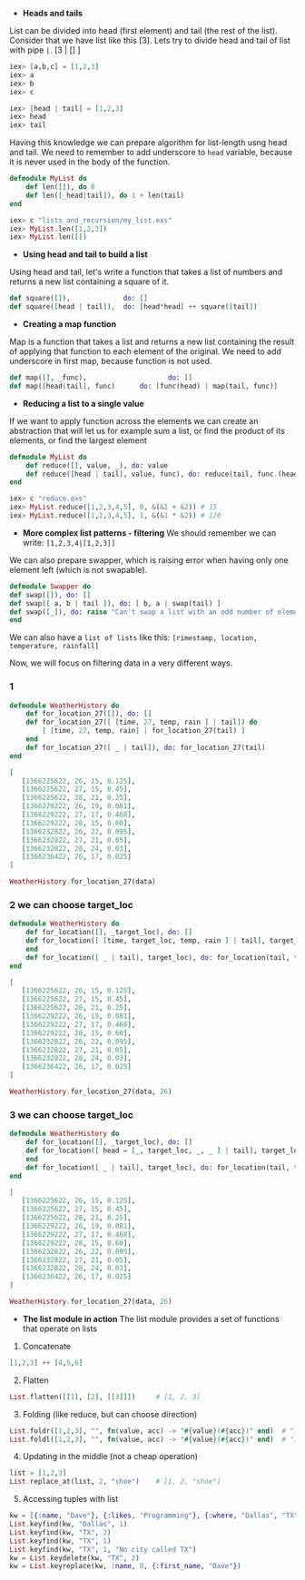 - **Heads and tails**

List can be divided into head (first element) and tail (the rest of the list).
Consider that we have list like this [3]. Lets try to divide head and tail of list with pipe `|`.
[3 | [] ]

```elixir
iex> [a,b,c] = [1,2,3]
iex> a
iex> b
iex> c
```

```elixir
iex> [head | tail] = [1,2,3]
iex> head
iex> tail
```

Having this knowledge we can prepare algorithm for list-length usng head and tail. We need to remember to add underscore to `head` variable, because it is never used in the body of the function.

```elixir
defmodule MyList do
    def len([]), do 0
    def len([_head|tail]), do 1 + len(tail)
end

iex> c "lists_and_recursion/my_list.exs"
iex> MyList.len([1,2,3])
iex> MyList.len([])
```

- **Using head and tail to build a list**

Using head and tail, let's write a function that takes a list of numbers and returns a new list containing a square of it. 

```elixir
def square([]),             do: []
def square([head | tail]),  do: [head*head] ++ square([tail])
```

- **Creating a map function**

Map is a function that takes a list and returns a new list containing the result of applying that function to each element of the original. We need to add underscore in first map, because function is not used.

```elixir
def map([], _func),                    do: []
def map([head|tail], func)      do: [func(head) | map(tail, func)] 
```

- **Reducing a list to a single value**

If we want to apply function across the elements we can create an abstraction that will let us for example sum a list, or find the product of its elements, or find the largest element

```elixir
defmodule MyList do
    def reduce([], value, _), do: value
    def reduce([head | tail], value, func), do: reduce(tail, func.(head, value), func)
end

iex> c "reduce.exs"
iex> MyList.reduce([1,2,3,4,5], 0, &(&1 + &2)) # 15
iex> MyList.reduce([1,2,3,4,5], 1, &(&1 * &2)) # 120
```

- **More complex list patterns - filtering**
We should remember we can write:
`[1,2,3,4|[1,2,3]]`

We can also prepare swapper, which is raising error when having only one element left (which is not swapable).
```elixir
defmodule Swapper do
def swap([]), do: []
def swap([ a, b | tail ]), do: [ b, a | swap(tail) ]
def swap([_]), do: raise "Can't swap a list with an odd number of elements"
end
```

We can also have a `list of lists` like this:
`[rimestamp, location, temperature, rainfall]`

Now, we will focus on filtering data in a very different ways.

### 1 ###
```elixir
defmodule WeatherHistory do
    def for_location_27([]), do: []
    def for_location_27([ [time, 27, temp, rain ] | tail]) do
        [ [time, 27, temp, rain] | for_location_27(tail) ]
    end
    def for_location_27([ _ | tail]), do: for_location_27(tail)
end

[
   [1366225622, 26, 15, 0.125],
   [1366225622, 27, 15, 0.45],
   [1366225622, 28, 21, 0.25],
   [1366229222, 26, 19, 0.081],
   [1366229222, 27, 17, 0.468],
   [1366229222, 28, 15, 0.60],
   [1366232822, 26, 22, 0.095],
   [1366232822, 27, 21, 0.05],
   [1366232822, 28, 24, 0.03],
   [1366236422, 26, 17, 0.025]
]

WeatherHistory.for_location_27(data)
```
### 2 we can choose target_loc ###
```elixir
defmodule WeatherHistory do
    def for_location([], _target_loc), do: []
    def for_location([ [time, target_loc, temp, rain ] | tail], target_loc) do [ [time, target_loc, temp, rain] | for_location(tail, target_loc) ]
    end
    def for_location([ _ | tail], target_loc), do: for_location(tail, target_loc) 
end

[
   [1366225622, 26, 15, 0.125],
   [1366225622, 27, 15, 0.45],
   [1366225622, 28, 21, 0.25],
   [1366229222, 26, 19, 0.081],
   [1366229222, 27, 17, 0.468],
   [1366229222, 28, 15, 0.60],
   [1366232822, 26, 22, 0.095],
   [1366232822, 27, 21, 0.05],
   [1366232822, 28, 24, 0.03],
   [1366236422, 26, 17, 0.025]
]

WeatherHistory.for_location_27(data, 26)
```

### 3 we can choose target_loc ###
```elixir
defmodule WeatherHistory do
    def for_location([], _target_loc), do: []
    def for_location([ head = [_, target_loc, _, _ ] | tail], target_loc) do [ head | for_location(tail, target_loc) ]
    end
    def for_location([ _ | tail], target_loc), do: for_location(tail, target_loc) 
end

[
   [1366225622, 26, 15, 0.125],
   [1366225622, 27, 15, 0.45],
   [1366225622, 28, 21, 0.25],
   [1366229222, 26, 19, 0.081],
   [1366229222, 27, 17, 0.468],
   [1366229222, 28, 15, 0.60],
   [1366232822, 26, 22, 0.095],
   [1366232822, 27, 21, 0.05],
   [1366232822, 28, 24, 0.03],
   [1366236422, 26, 17, 0.025]
]

WeatherHistory.for_location_27(data, 26)
```

- **The list module in action**
The list module  provides  a set of functions that operate on lists

1. Concatenate
```elixir
[1,2,3] ++ [4,5,6]
```
2. Flatten
```elixir
List.flatten([[1], [2], [[3]]])     # [1, 2, 3]
```
3. Folding (like reduce, but can choose direction)
```elixir
List.foldr([1,2,3], "", fn(value, acc) -> "#{value}(#{acc})" end)  # "1(2(3()))"
List.foldl([1,2,3], "", fn(value, acc) -> "#{value}(#{acc})" end)  # "3(2(1()))"
```
4. Updating in the middle (not a cheap operation)
```elixir
list = [1,2,3]
List.replace_at(list, 2, "shoe")    # [1, 2, "shoe"]
```
5. Accessing tuples with list
```elixir
kw = [{:name, "Dave"}, {:likes, "Programming"}, {:where, "Dallas", "TX"}]
List.keyfind(kw, "Dallas", 1)
List.keyfind(kw, "TX", 2)
List.keyfind(kw, "TX", 1)
List.keyfind(kw, "TX", 1, "No city called TX")
kw = List.keydelete(kw, "TX", 2)
kw = List.keyreplace(kw, :name, 0, {:first_name, "Dave"})
```